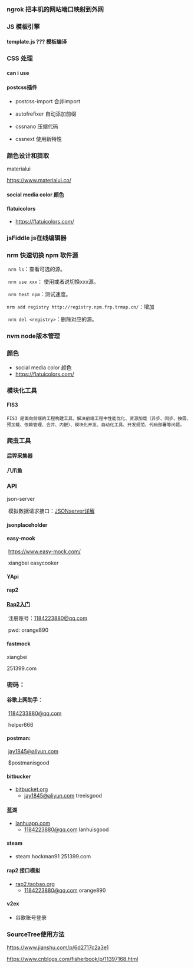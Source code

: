 ### 

### ngrok 把本机的网站端口映射到外网

### JS 模板引擎

#### template.js ??? 模板编译

### CSS 处理


#### can i use

#### postcss插件

- postcss-import 合并import

- autofrefixer  自动添加前缀
- cssnano 压缩代码
- cssnext 使用新特性

### 颜色设计和提取

materialui

https://www.materialui.co/

#### social media color 颜色

#### flatuicolors

- <https://flatuicolors.com/> 

### jsFiddle   js在线编辑器

### nrm 快速切换 npm 软件源

​	`nrm ls`：查看可选的源。

​	`nrm use xxx`： 使用或者说切换xxx源。

​	`nrm test npm`：测试速度。

​	`nrm add registry http://registry.npm.frp.trmap.cn/`：增加

​	`nrm del <registry>`：删除对应的源。

### nvm node版本管理

### 颜色

- social media color 颜色
- <https://flatuicolors.com/> 

### 模块化工具

#### FIS3 

	FIS3 是面向前端的工程构建工具。解决前端工程中性能优化、资源加载（异步、同步、按需、预加载、依赖管理、合并、内嵌）、模块化开发、自动化工具、开发规范、代码部署等问题。

### 爬虫工具

#### 后羿采集器

#### 八爪鱼

### API 

json-server

​	模拟数据请求接口：[JSONserver详解](https://www.cnblogs.com/ys-wuhan/p/6387791.html)

#### jsonplaceholder

#### easy-mook

​	https://www.easy-mock.com/

​	xiangbei easycooker

#### YApi

#### rap2

#### [Rap2入门](https://www.jianshu.com/p/22d21ec04cd0)

​	注册账号：1184223880@qq.com

​	pwd: orange890

#### 	fastmock

xiangbei

251399.com





### 密码：

#### 谷歌上网助手：

​	1184233880@qq.com

​	helper666

#### postman:

​	jay1845@aliyun.com	

​	$postmanisgood

#### bitbucker

- [bitbucket.org](https://bitbucket.org/account/signup/)
  - jay1845@aliyun.com treeisgood


#### 蓝湖

- [lanhuapp.com](https://lanhuapp.com/web/)
  - 1184223880@qq.com lanhuisgood


#### steam

- steam hockman91  251399.com

#### rap2 接口模拟

- [rap2.taobao.org](http://rap2.taobao.org/account/register)
  - 1184223880@qq.com orange890

#### v2ex  

- 谷歌账号登录

### SourceTree使用方法

https://www.jianshu.com/p/6d2717c2a3e1

https://www.cnblogs.com/fisherbook/p/11397168.html

